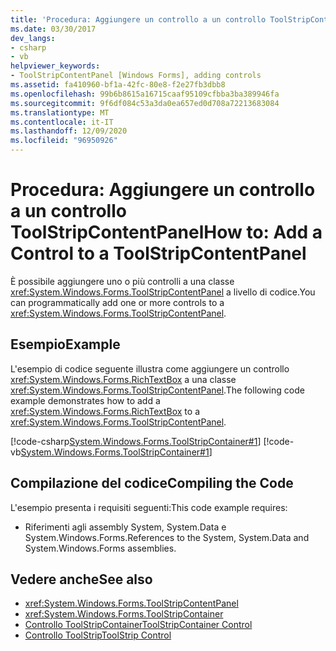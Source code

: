 ```yaml
---
title: 'Procedura: Aggiungere un controllo a un controllo ToolStripContentPanel'
ms.date: 03/30/2017
dev_langs:
- csharp
- vb
helpviewer_keywords:
- ToolStripContentPanel [Windows Forms], adding controls
ms.assetid: fa410960-bf1a-42fc-80e8-f2e27fb3dbb8
ms.openlocfilehash: 99b6b8615a16715caaf95109cfbba3ba389946fa
ms.sourcegitcommit: 9f6df084c53a3da0ea657ed0d708a72213683084
ms.translationtype: MT
ms.contentlocale: it-IT
ms.lasthandoff: 12/09/2020
ms.locfileid: "96950926"
---
```

# <a name="how-to-add-a-control-to-a-toolstripcontentpanel"></a><span data-ttu-id="a6a59-102">Procedura: Aggiungere un controllo a un controllo ToolStripContentPanel</span><span class="sxs-lookup"><span data-stu-id="a6a59-102">How to: Add a Control to a ToolStripContentPanel</span></span>
<span data-ttu-id="a6a59-103">È possibile aggiungere uno o più controlli a una classe <xref:System.Windows.Forms.ToolStripContentPanel> a livello di codice.</span><span class="sxs-lookup"><span data-stu-id="a6a59-103">You can programmatically add one or more controls to a <xref:System.Windows.Forms.ToolStripContentPanel>.</span></span>  
  
## <a name="example"></a><span data-ttu-id="a6a59-104">Esempio</span><span class="sxs-lookup"><span data-stu-id="a6a59-104">Example</span></span>  
 <span data-ttu-id="a6a59-105">L'esempio di codice seguente illustra come aggiungere un controllo <xref:System.Windows.Forms.RichTextBox> a una classe <xref:System.Windows.Forms.ToolStripContentPanel>.</span><span class="sxs-lookup"><span data-stu-id="a6a59-105">The following code example demonstrates how to add a <xref:System.Windows.Forms.RichTextBox> to a <xref:System.Windows.Forms.ToolStripContentPanel>.</span></span>  
  
 [!code-csharp[System.Windows.Forms.ToolStripContainer#1](~/samples/snippets/csharp/VS_Snippets_Winforms/System.Windows.Forms.ToolStripContainer/CS/Form1.cs#1)]
 [!code-vb[System.Windows.Forms.ToolStripContainer#1](~/samples/snippets/visualbasic/VS_Snippets_Winforms/System.Windows.Forms.ToolStripContainer/VB/Form1.vb#1)]  
  
## <a name="compiling-the-code"></a><span data-ttu-id="a6a59-106">Compilazione del codice</span><span class="sxs-lookup"><span data-stu-id="a6a59-106">Compiling the Code</span></span>  
 <span data-ttu-id="a6a59-107">L'esempio presenta i requisiti seguenti:</span><span class="sxs-lookup"><span data-stu-id="a6a59-107">This code example requires:</span></span>  
  
- <span data-ttu-id="a6a59-108">Riferimenti agli assembly System, System.Data e System.Windows.Forms.</span><span class="sxs-lookup"><span data-stu-id="a6a59-108">References to the System, System.Data and System.Windows.Forms assemblies.</span></span>  
  
## <a name="see-also"></a><span data-ttu-id="a6a59-109">Vedere anche</span><span class="sxs-lookup"><span data-stu-id="a6a59-109">See also</span></span>

- <xref:System.Windows.Forms.ToolStripContentPanel>
- <xref:System.Windows.Forms.ToolStripContainer>
- [<span data-ttu-id="a6a59-110">Controllo ToolStripContainer</span><span class="sxs-lookup"><span data-stu-id="a6a59-110">ToolStripContainer Control</span></span>](toolstripcontainer-control.md)
- [<span data-ttu-id="a6a59-111">Controllo ToolStrip</span><span class="sxs-lookup"><span data-stu-id="a6a59-111">ToolStrip Control</span></span>](toolstrip-control-windows-forms.md)
